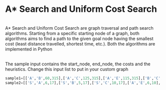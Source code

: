 <H1><b>A* Search and Uniform Cost Search</b></H1><br> A* Search and Uniform Cost Search are graph traversal and path search algorithms. Starting from a specific starting node of a graph, both algorithms aims to find a path to the given goal node having the smallest cost (least distance travelled, shortest time, etc.). Both the algorithms are implemented in Python
<br><br>

The sample input contains the start_node, end_node, the costs and the heuristics. Change this input list to put in your custom graph
```python
sample1=[['A','B',60,315],['A','C',125,315],['A','E',115,315],['B','C',130,340],['E','F',60,195],['F','G',55,210],['G','H',90,160],['C','D',90,210],['C','G',70,210],['D','I',150,150],['H','I',85,70]]
sample2=[['S','A',6,17],['S','B',5,17],['S','C',10,17],['A','E',6,10],['B','E',6,13],['B','D',7,13],['C','D',6,4],['E','F',6,4],['D','F',6,2],['F','G',1,1]]
```
